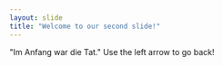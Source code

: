 ```yaml
---
layout: slide
title: "Welcome to our second slide!"
---
```

"Im Anfang war die Tat."
Use the left arrow to go back!
